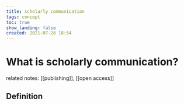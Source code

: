 ```yaml
---
title: scholarly communication
tags: concept
toc: true
show_landing: false
created: 2021-07-26 18:54
---
```


# What is scholarly communication?

related notes: [[publishing]], [[open access]]

## Definition